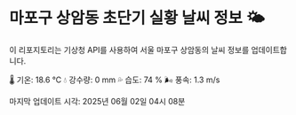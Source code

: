 
# 마포구 상암동 초단기 실황 날씨 정보 🌤️

이 리포지토리는 기상청 API를 사용하여 서울 마포구 상암동의 날씨 정보를 업데이트합니다. 

🌡️ 기온: 18.6 ℃
💧 강수량: 0 mm
💦 습도: 74 %
🌬️ 풍속: 1.3 m/s

마지막 업데이트 시각: 2025년 06월 02일 04시 08분    
